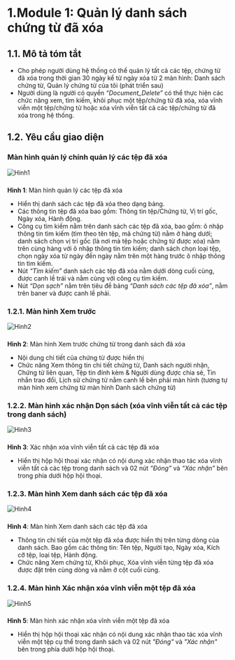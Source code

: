 # **1.Module 1: Quản lý danh sách chứng từ đã xóa** 
## **1.1. Mô tả tóm tắt**
* Cho phép người dùng hệ thống có thể quản lý tất cả các tệp, chứng từ đã xóa trong thời gian 30 ngày kể từ ngày xóa từ 2 màn hình: Danh sách chứng từ, Quản lý chứng từ của tôi (phát triển sau) 
* Người dùng là người có quyền *“Document_Delete”* có thể thực hiện các chức năng xem, tìm kiếm, khôi phục một tệp/chứng từ đã xóa, xóa vĩnh viễn một tệp/chứng từ hoặc xóa vĩnh viễn tất cả các tệp/chứng từ đã xóa trong hệ thống.
## **1.2. Yêu cầu giao diện**
### Màn hình quản lý chính quản lý các tệp đã xóa
![Hinh1](./image/Aspose.Words.85c484d6-cbe2-464d-aa30-6c15a9007e31.001.png)
###
 **Hình 1**: Màn hình quản lý các tệp đã xóa
* Hiển thị danh sách các tệp đã xóa theo dạng bảng.
* Các thông tin tệp đã xóa bao gồm: Thông tin tệp/Chứng từ, Vị trí gốc, Ngày xóa, Hành động.
* Công cụ tìm kiếm nằm trên danh sách các tệp đã xóa, bao gồm: ô nhập thông tin tìm kiếm (tìm theo tên tệp, mã chứng từ) nằm ở hàng dưới; danh sách chọn vị trí gốc (là nơi mà tệp hoặc chứng từ được xóa) nằm trên cùng hàng với ô nhập thông tin tìm kiếm; danh sách chọn loại tệp, chọn ngày xóa từ ngày đến ngày nằm trên một hàng trước ô nhập thông tin tìm kiếm.
* Nút *“Tìm kiếm”* danh sách các tệp đã xóa nằm dưới dòng cuối cùng, được canh lề trái và nằm cùng với công cụ tìm kiếm.
* Nút *“Dọn sạch”* nằm trên tiêu đề bảng *“Danh sách các tệp đã xóa”*, nằm trên baner và được canh lề phải.
### **1.2.1. Màn hình Xem trước**
![Hinh2](./image/Aspose.Words.85c484d6-cbe2-464d-aa30-6c15a9007e31.002.png)
###
**Hình 2**: Màn hình Xem trước chứng từ trong danh sách đã xóa
* Nội dung chi tiết của chứng từ được hiển thị
* Chức năng Xem thông tin chi tiết chứng từ, Danh sách người nhận, Chứng từ liên quan, Tệp tin đính kèm & Người dùng được chia sẻ, Tin nhắn trao đổi, Lịch sử chứng từ nằm canh lề bên phải màn hình (tương tự màn hình xem chứng từ màn hình Danh sách chứng từ)
### **1.2.2. Màn hình xác nhận Dọn sách (xóa vĩnh viễn tất cả các tệp trong danh sách)**
![Hinh3](./image/Aspose.Words.85c484d6-cbe2-464d-aa30-6c15a9007e31.003.png)
### 
**Hình 3**: Xác nhận xóa vĩnh viễn tất cả các tệp đã xóa 
* Hiển thị hộp hội thoại xác nhận có nội dung xác nhận thao tác xóa vĩnh viễn tất cả các tệp trong danh sách và 02 nút *“Đóng”* và *“Xác nhận”* bên trong phía dưới hộp hội thoại.
### **1.2.3. Màn hình Xem danh sách các tệp đã xóa** 
![Hinh4](./image/Aspose.Words.85c484d6-cbe2-464d-aa30-6c15a9007e31.004.png)
###
**Hình 4**: Màn hình Xem danh sách các tệp đã xóa
* Thông tin chi tiết của một tệp đã xóa được hiển thị trên từng dòng của danh sách. Bao gồm các thông tin: Tên tệp, Người tạo, Ngày xóa, Kích cỡ tệp, loại tệp, Hành động.
* Chức năng Xem chứng từ, Khôi phục, Xóa vĩnh viễn từng tệp đã xóa được đặt trên cùng dòng và nằm ở cột cuối cùng.
### **1.2.4. Màn hình Xác nhận xóa vĩnh viễn một tệp đã xóa**
![Hinh5](./image/Aspose.Words.85c484d6-cbe2-464d-aa30-6c15a9007e31.005.png)
###
**Hình 5**: Màn hình xác nhận xóa vĩnh viễn một tệp đã xóa
* Hiển thị hộp hội thoại xác nhận có nội dung xác nhận thao tác xóa vĩnh viễn một tệp cụ thể trong danh sách và 02 nút *"Đóng"* và *"Xác nhận"* bên trong phía dưới hộp hội thoại.
